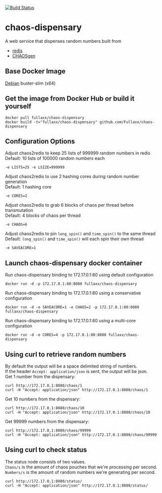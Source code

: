 [![Build Status](https://travis-ci.com/Fullaxx/CHAOSgen.svg?branch=master)](https://travis-ci.com/Fullaxx/CHAOSgen)

# chaos-dispensary
A web service that dispenses random numbers built from
* [redis](https://redis.io/)
* [CHAOSgen](https://github.com/Fullaxx/CHAOSgen)

## Base Docker Image
[Debian](https://hub.docker.com/_/debian) buster-slim (x64)

## Get the image from Docker Hub or build it yourself
```
docker pull fullaxx/chaos-dispensary
docker build -t="fullaxx/chaos-dispensary" github.com/Fullaxx/chaos-dispensary
```

## Configuration Options
Adjust chaos2redis to keep 25 lists of 999999 random numbers in redis \
Default: 10 lists of 100000 random numbers each
```
-e LISTS=25 -e LSIZE=999999
```
Adjust chaos2redis to use 2 hashing cores during random number generation \
Default: 1 hashing core
```
-e CORES=2
```
Adjust chaos2redis to grab 6 blocks of chaos per thread before transmutation \
Default: 4 blocks of chaos per thread
```
-e CHAOS=6
```
Adjust chaos2redis to pin <code>long_spin()</code> and <code>time_spin()</code> to the same thread \
Default: <code>long_spin()</code> and <code>time_spin()</code> will each spin their own thread
```
-e SAVEACORE=1
```

## Launch chaos-dispensary docker container
Run chaos-dispensary binding to 172.17.0.1:80 using default configuration
```
docker run -d -p 172.17.0.1:80:8080 fullaxx/chaos-dispensary
```
Run chaos-dispensary binding to 172.17.0.1:80 using a conservative configuration
```
docker run -d -e SAVEACORE=1 -e CHAOS=2 -p 172.17.0.1:80:8080 fullaxx/chaos-dispensary
```
Run chaos-dispensary binding to 172.17.0.1:80 using a multi-core configuration
```
docker run -d -e CORES=4 -p 172.17.0.1:80:8080 fullaxx/chaos-dispensary
```

## Using curl to retrieve random numbers
By default the output will be a space delimited string of numbers. \
If the header <code>Accept: application/json</code> is sent, the output will be json. \
Get 1 number from the dispensary:
```
curl http://172.17.0.1:8080/chaos/1
curl -H "Accept: application/json" http://172.17.0.1:8080/chaos/1
```
Get 10 numbers from the dispensary:
```
curl http://172.17.0.1:8080/chaos/10
curl -H "Accept: application/json" http://172.17.0.1:8080/chaos/10
```
Get 99999 numbers from the dispensary:
```
curl http://172.17.0.1:8080/chaos/99999
curl -H "Accept: application/json" http://172.17.0.1:8080/chaos/99999
```

## Using curl to check status
The status node consists of two values. \
<code>Chaos/s</code> is the amount of chaos pouches that we're processing per second. \
<code>Numbers/s</code> is the amount of random numbers we're generating per second.
```
curl http://172.17.0.1:8080/status/
curl -H "Accept: application/json" http://172.17.0.1:8080/status/
```

